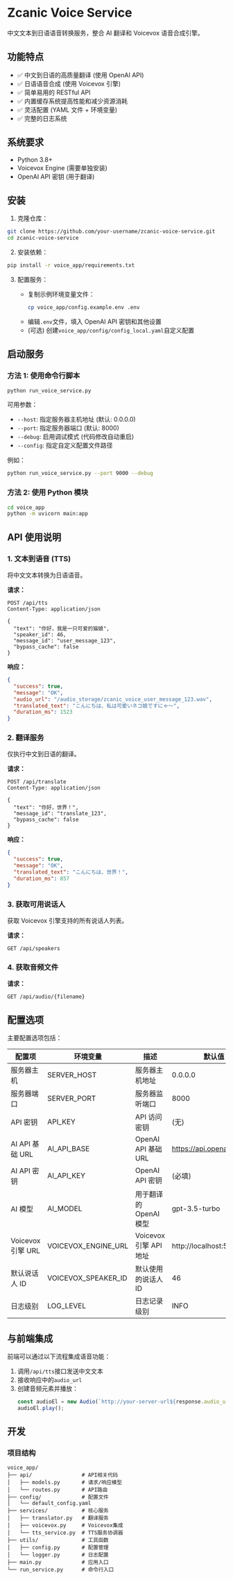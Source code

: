 # Zcanic Voice Service

中文文本到日语语音转换服务，整合 AI 翻译和 Voicevox 语音合成引擎。

## 功能特点

- ✅ 中文到日语的高质量翻译 (使用 OpenAI API)
- ✅ 日语语音合成 (使用 Voicevox 引擎)
- ✅ 简单易用的 RESTful API
- ✅ 内置缓存系统提高性能和减少资源消耗
- ✅ 灵活配置 (YAML 文件 + 环境变量)
- ✅ 完整的日志系统

## 系统要求

- Python 3.8+
- Voicevox Engine (需要单独安装)
- OpenAI API 密钥 (用于翻译)

## 安装

1. 克隆仓库：

```bash
git clone https://github.com/your-username/zcanic-voice-service.git
cd zcanic-voice-service
```

2. 安装依赖：

```bash
pip install -r voice_app/requirements.txt
```

3. 配置服务：

   - 复制示例环境变量文件：
     ```bash
     cp voice_app/config.example.env .env
     ```
   - 编辑`.env`文件，填入 OpenAI API 密钥和其他设置
   - (可选) 创建`voice_app/config/config_local.yaml`自定义配置

## 启动服务

### 方法 1: 使用命令行脚本

```bash
python run_voice_service.py
```

可用参数：

- `--host`: 指定服务器主机地址 (默认: 0.0.0.0)
- `--port`: 指定服务器端口 (默认: 8000)
- `--debug`: 启用调试模式 (代码修改自动重启)
- `--config`: 指定自定义配置文件路径

例如：

```bash
python run_voice_service.py --port 9000 --debug
```

### 方法 2: 使用 Python 模块

```bash
cd voice_app
python -m uvicorn main:app
```

## API 使用说明

### 1. 文本到语音 (TTS)

将中文文本转换为日语语音。

**请求：**

```http
POST /api/tts
Content-Type: application/json

{
  "text": "你好，我是一只可爱的猫娘",
  "speaker_id": 46,
  "message_id": "user_message_123",
  "bypass_cache": false
}
```

**响应：**

```json
{
  "success": true,
  "message": "OK",
  "audio_url": "/audio_storage/zcanic_voice_user_message_123.wav",
  "translated_text": "こんにちは、私は可愛いネコ娘ですにゃ～",
  "duration_ms": 1523
}
```

### 2. 翻译服务

仅执行中文到日语的翻译。

**请求：**

```http
POST /api/translate
Content-Type: application/json

{
  "text": "你好，世界！",
  "message_id": "translate_123",
  "bypass_cache": false
}
```

**响应：**

```json
{
  "success": true,
  "message": "OK",
  "translated_text": "こんにちは、世界！",
  "duration_ms": 857
}
```

### 3. 获取可用说话人

获取 Voicevox 引擎支持的所有说话人列表。

**请求：**

```http
GET /api/speakers
```

### 4. 获取音频文件

**请求：**

```http
GET /api/audio/{filename}
```

## 配置选项

主要配置选项包括：

| 配置项            | 环境变量            | 描述                   | 默认值                    |
| ----------------- | ------------------- | ---------------------- | ------------------------- |
| 服务器主机        | SERVER_HOST         | 服务器主机地址         | 0.0.0.0                   |
| 服务器端口        | SERVER_PORT         | 服务器监听端口         | 8000                      |
| API 密钥          | API_KEY             | API 访问密钥           | (无)                      |
| AI API 基础 URL   | AI_API_BASE         | OpenAI API 基础 URL    | https://api.openai.com/v1 |
| AI API 密钥       | AI_API_KEY          | OpenAI API 密钥        | (必填)                    |
| AI 模型           | AI_MODEL            | 用于翻译的 OpenAI 模型 | gpt-3.5-turbo             |
| Voicevox 引擎 URL | VOICEVOX_ENGINE_URL | Voicevox 引擎 API 地址 | http://localhost:50021    |
| 默认说话人 ID     | VOICEVOX_SPEAKER_ID | 默认使用的说话人 ID    | 46                        |
| 日志级别          | LOG_LEVEL           | 日志记录级别           | INFO                      |

## 与前端集成

前端可以通过以下流程集成语音功能：

1. 调用`/api/tts`接口发送中文文本
2. 接收响应中的`audio_url`
3. 创建音频元素并播放：
   ```javascript
   const audioEl = new Audio(`http://your-server-url${response.audio_url}`);
   audioEl.play();
   ```

## 开发

### 项目结构

```
voice_app/
├── api/                # API相关代码
│   ├── models.py       # 请求/响应模型
│   └── routes.py       # API路由
├── config/             # 配置文件
│   └── default_config.yaml
├── services/           # 核心服务
│   ├── translator.py   # 翻译服务
│   ├── voicevox.py     # Voicevox集成
│   └── tts_service.py  # TTS服务协调器
├── utils/              # 工具函数
│   ├── config.py       # 配置管理
│   └── logger.py       # 日志配置
├── main.py             # 应用入口
└── run_service.py      # 命令行入口
```
